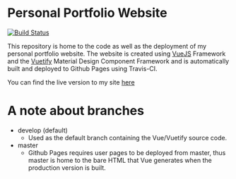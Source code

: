 # Personal Portfolio Website
[![Build Status](https://travis-ci.com/achermack/achermack.github.io.svg?token=KSsakyxMzFprq5MSBDff&branch=develop)](https://travis-ci.com/achermack/achermack.github.io)

This repository is home to the code as well as the deployment of my personal portfolio website. The website is created using [VueJS](https://vuejs.org) Framework and the [Vuetify](https://vuetifyjs.com) Material Design Component Framework and is automatically built and deployed to Github Pages using Travis-CI. 

You can find the live version to my site [here](https://achermack.github.io)

# A note about branches
* develop (default)
  * Used as the default branch containing the Vue/Vuetify source code.
* master
  * Github Pages requires user pages to be deployed from master, thus master is home to the bare HTML that Vue generates when the production version is built.

